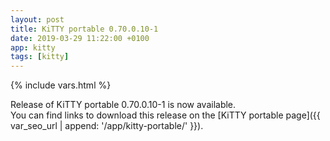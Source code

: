 ```yaml
---
layout: post
title: KiTTY portable 0.70.0.10-1
date: 2019-03-29 11:22:00 +0100
app: kitty
tags: [kitty]
---
```

{% include vars.html %}

Release of KiTTY portable 0.70.0.10-1 is now available.<br />
You can find links to download this release on the [KiTTY portable page]({{ var_seo_url | append: '/app/kitty-portable/' }}).